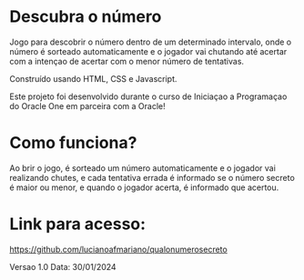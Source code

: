 # Descubra o número

Jogo para descobrir o número dentro de um determinado intervalo, onde o número é sorteado automaticamente e o jogador vai chutando até acertar com a intençao de acertar com o menor número de tentativas. 

Construído usando HTML, CSS e Javascript. 

Este projeto foi desenvolvido durante o curso de Iniciaçao a Programaçao do Oracle One em parceira com a Oracle!

# Como funciona?
Ao brir o jogo, é sorteado um número automaticamente e o jogador vai realizando chutes, e cada tentativa errada é informado se o número secreto é maior ou menor, e quando o jogador acerta, é informado que acertou. 

# Link para acesso:
https://github.com/lucianoafmariano/qualonumerosecreto

Versao 1.0
Data: 30/01/2024
